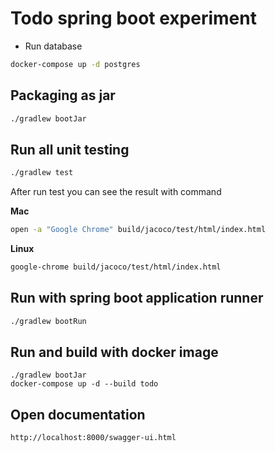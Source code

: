# Todo spring boot experiment

* Run database

```sh
docker-compose up -d postgres
```

## Packaging as jar
```sh
./gradlew bootJar
```
## Run all unit testing

```sh
./gradlew test
```
After run test you can see the result with command

__Mac__
```sh
open -a "Google Chrome" build/jacoco/test/html/index.html 

```
__Linux__
```sh
google-chrome build/jacoco/test/html/index.html
```
## Run with spring boot application runner

```sh
./gradlew bootRun
```

## Run and build with docker image

```
./gradlew bootJar
docker-compose up -d --build todo 
```

## Open documentation
```
http://localhost:8000/swagger-ui.html
```
